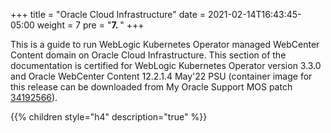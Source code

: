 +++
title = "Oracle Cloud Infrastructure"
date  =  2021-02-14T16:43:45-05:00
weight = 7
pre = "<b>7. </b>"
+++


This is a guide to run WebLogic Kubernetes Operator managed WebCenter Content domain on Oracle Cloud Infrastructure.
This section of the documentation is certified for WebLogic Kubernetes Operator version 3.3.0 and Oracle WebCenter Content 12.2.1.4 May'22 PSU (container image for this release can be downloaded from My Oracle Support MOS patch [34192566](https://support.oracle.com/epmos/faces/ui/patch/PatchDetail.jspx?patchId=34192566)).

{{% children style="h4" description="true" %}}
